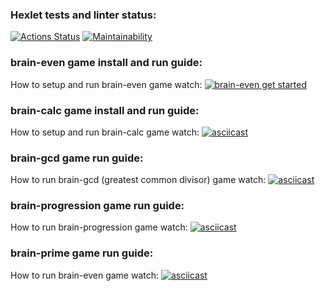 ### Hexlet tests and linter status:
[![Actions Status](https://github.com/DmGorokhov/python-project-49/workflows/hexlet-check/badge.svg)](https://github.com/DmGorokhov/python-project-49/actions)
[![Maintainability](https://api.codeclimate.com/v1/badges/7c9ea04505437a2ae564/maintainability)](https://codeclimate.com/github/DmGorokhov/python-project-49/maintainability)

### brain-even game install and run guide:
How to setup and run brain-even game watch:
[![brain-even get started](https://asciinema.org/a/540462.svg)](https://asciinema.org/a/540462)

### brain-calc game install and run guide:
How to setup and run brain-calc game watch:
[![asciicast](https://asciinema.org/a/541355.svg)](https://asciinema.org/a/541355)

### brain-gcd game run guide:
How to run brain-gcd (greatest common divisor) game watch:
[![asciicast](https://asciinema.org/a/541832.svg)](https://asciinema.org/a/541832)

### brain-progression game run guide:
How to run brain-progression game watch:
[![asciicast](https://asciinema.org/a/541910.svg)](https://asciinema.org/a/541910)

### brain-prime game run guide:
How to run brain-even game watch:
[![asciicast](https://asciinema.org/a/542130.svg)](https://asciinema.org/a/542130)